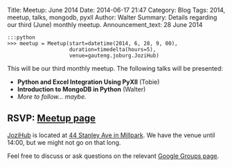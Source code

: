 Title: Meetup: June 2014
Date: 2014-06-17 21:47
Category: Blog
Tags: 2014, meetup, talks, mongodb, pyxll
Author: Walter
Summary: Details regarding our third (June) monthly meetup.
Announcement_text: 28 June 2014


    :::python
    >>> meetup = Meetup(start=datetime(2014, 6, 28, 9, 00),
                        duration=timedelta(hours=5),
                        venue=gauteng.joburg.JoziHub)

This will be our third monthly meetup. The following talks will be presented:

* **Python and Excel Integration Using PyXll** (Tobie)
* **Introduction to MongoDB in Python** (Walter)
* *More to follow... maybe.*

## RSVP: [Meetup page](http://www.meetup.com/Gauteng-Python-Users-Group/events/189529862/)

[JoziHub](http://jozihub.co.za) is located at
[44 Stanley Ave in Millpark](http://www.openstreetmap.org/way/162961866#map=18/-26.18514/28.01931).
We have the venue until 14:00, but we might not go on that long.

Feel free to discuss or ask questions on the relevant
[Google Groups page](https://groups.google.com/forum/?hl=en-GB#!topic/gpugsa/ui0o6YcJj1I).

